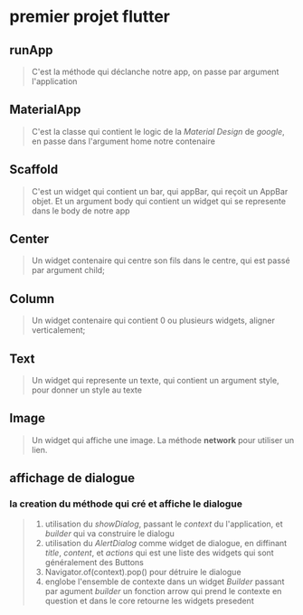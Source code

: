# premier projet flutter
## runApp
> C'est la méthode qui déclanche notre app, on passe par argument l'application
## MaterialApp
> C'est la classe qui contient le logic de la *Material Design* de *google*, en passe dans l'argument home notre contenaire
## Scaffold
> C'est un widget qui contient un bar, qui appBar, qui reçoit un AppBar objet. Et un argument body qui contient un widget qui se represente dans le body de notre app
## Center
> Un widget contenaire qui centre son fils dans le centre, qui est passé par argument child;
## Column
> Un widget contenaire qui contient 0 ou plusieurs widgets, aligner verticalement;
## Text
> Un widget qui represente un texte, qui contient un argument style, pour donner un style au texte
## Image
> Un widget qui affiche une image. La méthode **network** pour utiliser un lien.
## affichage de dialogue
### la creation du méthode qui cré et affiche le dialogue
> 1.    utilisation du *showDialog*, passant le *context* du l'application, et *builder* qui va construire le dialogu
> 2.    utilisation du *AlertDialog* comme widget de dialogue, en diffinant *title*, *content*, et *actions* qui est une liste des widgets qui sont généralement des Buttons
> 3.    Navigator.of(context).pop() pour détruire le dialogue
> 4.    englobe l'ensemble de contexte dans un widget *Builder* passant par agument *builder* un fonction arrow qui prend le contexte en question et dans le core retourne les widgets presedent 